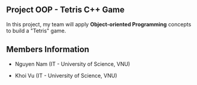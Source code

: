 ## Project OOP - Tetris C++ Game

In this project, my team will apply **Object-oriented Programming** concepts to build a "Tetris" game.

## Members Information 
- Nguyen Nam (IT - University of Science, VNU)

- Khoi Vu (IT - University of Science, VNU) 




